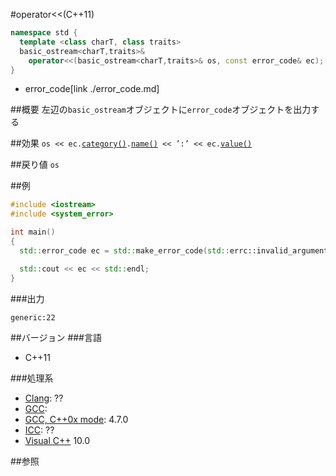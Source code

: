 #operator<<(C++11)
```cpp
namespace std {
  template <class charT, class traits>
  basic_ostream<charT,traits>&
    operator<<(basic_ostream<charT,traits>& os, const error_code& ec);
}
```
* error_code[link ./error_code.md]

##概要
左辺の`basic_ostream`オブジェクトに`error_code`オブジェクトを出力する


##効果
`os << ec.`[`category()`](./error_code/category.md)`.`[`name()`](./error_category/name.md)` << ’:’ << ec.`[`value()`](./error_code/value.md)


##戻り値
`os`

##例
```cpp
#include <iostream>
#include <system_error>

int main()
{
  std::error_code ec = std::make_error_code(std::errc::invalid_argument);

  std::cout << ec << std::endl;
}
```

###出力
```
generic:22
```

##バージョン
###言語
- C++11

###処理系
- [Clang](/implementation#clang.md): ??
- [GCC](/implementation#gcc.md): 
- [GCC, C++0x mode](/implementation#gcc.md): 4.7.0
- [ICC](/implementation#icc.md): ??
- [Visual C++](/implementation#visual_cpp.md) 10.0


##参照

